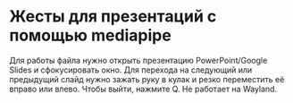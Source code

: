 # Жесты для презентаций с помощью mediapipe

Для работы файла нужно открыть презентацию PowerPoint/Google Slides и сфокусировать окно.
Для перехода на следующий или предыдущий слайд нужно зажать руку в кулак и резко переместить её вправо или влево.
Чтобы выйти, нажмите Q.
Не работает на Wayland.
